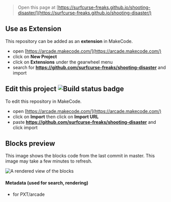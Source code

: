  


> Open this page at [https://surfcurse-freaks.github.io/shooting-disaster/](https://surfcurse-freaks.github.io/shooting-disaster/)

## Use as Extension

This repository can be added as an **extension** in MakeCode.

* open [https://arcade.makecode.com/](https://arcade.makecode.com/)
* click on **New Project**
* click on **Extensions** under the gearwheel menu
* search for **https://github.com/surfcurse-freaks/shooting-disaster** and import

## Edit this project ![Build status badge](https://github.com/surfcurse-freaks/shooting-disaster/workflows/MakeCode/badge.svg)

To edit this repository in MakeCode.

* open [https://arcade.makecode.com/](https://arcade.makecode.com/)
* click on **Import** then click on **Import URL**
* paste **https://github.com/surfcurse-freaks/shooting-disaster** and click import

## Blocks preview

This image shows the blocks code from the last commit in master.
This image may take a few minutes to refresh.

![A rendered view of the blocks](https://github.com/surfcurse-freaks/shooting-disaster/raw/master/.github/makecode/blocks.png)

#### Metadata (used for search, rendering)

* for PXT/arcade
<script src="https://makecode.com/gh-pages-embed.js"></script><script>makeCodeRender("{{ site.makecode.home_url }}", "{{ site.github.owner_name }}/{{ site.github.repository_name }}");</script>
